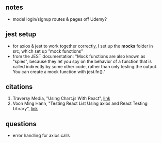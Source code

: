 ## notes
- model login/signup routes & pages off Udemy? 

## jest setup 
- for axios & jest to work together correctly, I set up the __mocks__ folder in src, which set up "mock functions" 
- from the JEST documentation: "Mock functions are also known as "spies", because they let you spy on the behavior of a function that is called indirectly by some other code, rather than only testing the output. You can create a mock function with jest.fn()."

## citations 
1. Traversy Media, "Using Chart.js With React", [link](https://www.youtube.com/watch?v=Ly-9VTXJlnA)
2. Voon Ming Hann, "Testing React List Using axios and React Testing Library", [link](https://betterprogramming.pub/testing-react-list-using-axios-and-react-testing-library-d000eebf3413)

## questions 
- error handling for axios calls